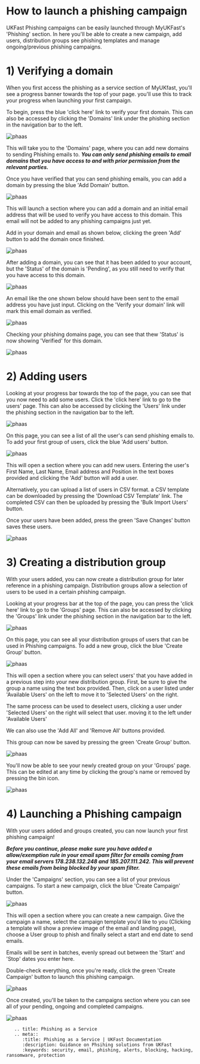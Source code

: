 # How to launch a phishing campaign

UKFast Phishing campaigns can be easily launched through MyUKFast's 'Phishing' section. In here you'll be able to create a new campaign, add users, distribution groups see phishing templates and manage ongoing/previous phishing campaigns.

# 1) Verifying a domain

When you first access the phishing as a service section of MyUKfast, you'll see a progress banner towards the top of your page. you'll use this to track your progress when launching your first campaign.

To begin, press the blue 'click here' link to verify your first domain. This can also be accessed by clicking the 'Domains' link under the phishing section in the navigation bar to the left.

![phaas](files/verifydomain1.png)


This will take you to the 'Domains' page, where you can add new domains to sending Phishing emails to. ***You can only send phishing emails to email domains that you have access to and with prior permission from the relevant parties.***

Once you have verified that you can send phishing emails, you can add a domain by pressing the blue 'Add Domain' button.

![phaas](files/verifydomain2.png)


This will launch a section where you can add a domain and an initial email address that will be used to verify you have access to this domain. This email will not be added to any phishing campaigns just yet.

Add in your domain and email as shown below, clicking the green 'Add' button to add the domain once finished.

![phaas](files/verifydomain4.png)


After adding a domain, you can see that it has been added to your account, but the 'Status' of the domain is 'Pending', as you still need to verify that you have access to this domain.

![phaas](files/verifydomain5.png)


An email like the one shown below should have been sent to the email address you have just input. Clicking on the 'Verify your domain' link will mark this email domain as verified.

![phaas](files/verifydomain6.png)


Checking your phishing domains page, you can see that thew 'Status' is now showing 'Verified' for this domain.

![phaas](files/verifydomain7.png)


# 2) Adding users

Looking at your progress bar towards the top of the page, you can see that you now need to add some users. Click the 'click here' link to go to the users' page. This can also be accessed by clicking the 'Users' link under the phishing section in the navigation bar to the left.

![phaas](files/users1.png)


On this page, you can see a list of all the user's can send phishing emails to. To add your first group of users, click the blue 'Add users' button.

![phaas](files/users2.png)


This will open a section where you can add new users. Entering the user's First Name, Last Name, Email address and Position in the text boxes provided and clicking the 'Add' button will add a user.

Alternatively, you can upload a list of users in CSV format. a CSV template can be downloaded by pressing the 'Download CSV Template' link. The completed CSV can then be uploaded by pressing the 'Bulk Import Users' button.

Once your users have been added, press the green 'Save Changes' button saves these users.

![phaas](files/users5.png)


# 3) Creating a distribution group

With your users added, you can now create a distribution group for later reference in a phishing campaign. Distribution groups allow a selection of users to be used in a certain phishing campaign.

Looking at your progress bar at the top of the page, you can press the 'click here' link to go to the 'Groups' page. This can also be accessed by clicking the 'Groups' link under the phishing section in the navigation bar to the left.

![phaas](files/group1.png)


On this page, you can see all your distribution groups of users that can be used in Phishing campaigns. To add a new group, click the blue 'Create Group' button.

![phaas](files/group2.png)


This will open a section where you can select users' that you have added in a previous step into your new distribution group. First, be sure to give the group a name using the text box provided. Then, click on a user listed under 'Available Users' on the left to move it to 'Selected Users' on the right.

The same process can be used to deselect users, clicking a user under 'Selected Users' on the right will select that user. moving it to the left under 'Available Users'

We can also use the 'Add All' and 'Remove All' buttons provided.

This group can now be saved by pressing the green 'Create Group' button.

![phaas](files/group4.png)


You'll now be able to see your newly created group on your 'Groups' page. This can be edited at any time by clicking the group's name or removed by pressing the bin icon.

![phaas](files/group5.png)


# 4) Launching a Phishing campaign

With your users added and groups created, you can now launch your first phishing campaign!

***Before you continue, please make sure you have added a allow/exemption rule in your email spam filter for emails coming from your email servers 178.238.132.248 and 185.207.111.242. This will prevent these emails from being blocked by your spam filter.***

Under the 'Campaigns' section, you can see a list of your previous campaigns. To start a new campaign, click the blue 'Create Campaign' button.

![phaas](files/campaign1.png)


This will open a section where you can create a new campaign. Give the campaign a name, select the campaign template you'd like to you (Clicking a template will show a preview image of the email and landing page), choose a User group to phish and finally select a start and end date to send emails.

Emails will be sent in batches, evenly spread out between the 'Start' and 'Stop' dates you enter here.

Double-check everything, once you're ready, click the green 'Create Campaign' button to launch this phishing campaign.

![phaas](files/campaign2.png)

Once created, you'll be taken to the campaigns section where you can see all of your pending, ongoing and completed campaigns.

![phaas](files/campaign3.png)

```eval_rst
   .. title: Phishing as a Service
   .. meta::
      :title: Phishing as a Service | UKFast Documentation
      :description: Guidance on Phsihing solutions from UKFast
      :keywords: security, email, phishing, alerts, blocking, hacking, ransomware, protection
```


